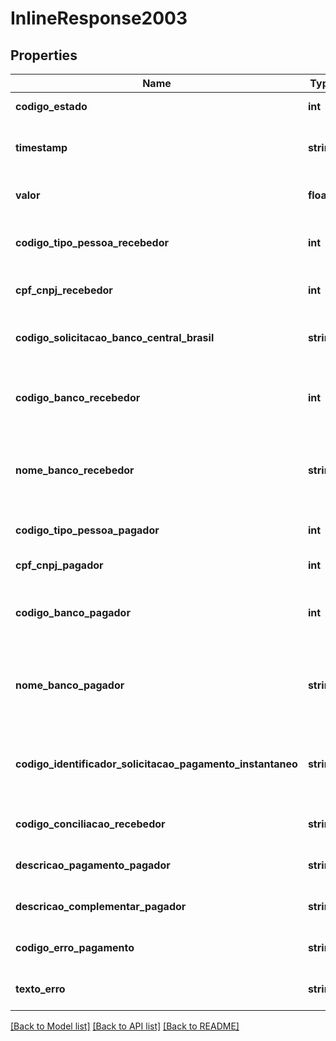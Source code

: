 # InlineResponse2003

## Properties
Name | Type | Description | Notes
------------ | ------------- | ------------- | -------------
**codigo_estado** | **int** | Codigo Estado Pagamento | 
**timestamp** | **string** | Horário em que o Pix foi processado no PSP. | 
**valor** | **float** | Valor do pagamento (pix) | 
**codigo_tipo_pessoa_recebedor** | **int** | Código que informa se o recebedor é PF ou PJ | 
**cpf_cnpj_recebedor** | **int** | Informa o CNPJ do recebedor. | 
**codigo_solicitacao_banco_central_brasil** | **string** | Chave DICT do Recebedor cadastrada no Banco Central. | 
**codigo_banco_recebedor** | **int** | Codigo da Instituicao Financeira Banco Recebedor | 
**nome_banco_recebedor** | **string** | Nome de identificação da instituição Financeira Banco Recebedor | 
**codigo_tipo_pessoa_pagador** | **int** | Codigo Tipo Pessoa Pagador | 
**cpf_cnpj_pagador** | **int** | CPF/CNPJ Pagador | 
**codigo_banco_pagador** | **int** | Codigo Instituicao Financeira Banco Pagador | 
**nome_banco_pagador** | **string** | Nome de identificação da instituição Financeira Banco Pagador | 
**codigo_identificador_solicitacao_pagamento_instantaneo** | **string** | Codigo Identificador Solicitacao Sistema De Pagamento Instantaneo | 
**codigo_conciliacao_recebedor** | **string** | Codigo Chave Conciliacao Recebedor | 
**descricao_pagamento_pagador** | **string** | Texto Descricao Pagador | 
**descricao_complementar_pagador** | **string** | Texto Complementar Pagador | 
**codigo_erro_pagamento** | **string** | Código do motivo do erro de pagamento | 
**texto_erro** | **string** | Texto complementar do erro | 

[[Back to Model list]](../../README.md#documentation-for-models) [[Back to API list]](../../README.md#documentation-for-api-endpoints) [[Back to README]](../../README.md)

